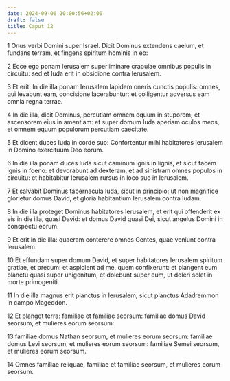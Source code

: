 ```yaml
---
date: 2024-09-06 20:00:56+02:00
draft: false
title: Caput 12
---
```





1 Onus verbi Domini super Israel. Dicit Dominus extendens caelum, et fundans terram, et fingens spiritum hominis in eo:

2 Ecce ego ponam Ierusalem superliminare crapulae omnibus populis in circuitu: sed et Iuda erit in obsidione contra Ierusalem.

3 Et erit: In die illa ponam Ierusalem lapidem oneris cunctis populis: omnes, qui levabunt eam, concisione lacerabuntur: et colligentur adversus eam omnia regna terrae.

4 In die illa, dicit Dominus, percutiam omnem equum in stuporem, et ascensorem eius in amentiam: et super domum Iuda aperiam oculos meos, et omnem equum populorum percutiam caecitate.

5 Et dicent duces Iuda in corde suo: Confortentur mihi habitatores Ierusalem in Domino exercituum Deo eorum.

6 In die illa ponam duces Iuda sicut caminum ignis in lignis, et sicut facem ignis in foeno: et devorabunt ad dexteram, et ad sinistram omnes populos in circuitu: et habitabitur Ierusalem rursus in loco suo in Ierusalem.

7 Et salvabit Dominus tabernacula Iuda, sicut in principio: ut non magnifice glorietur domus David, et gloria habitantium Ierusalem contra Iudam.

8 In die illa proteget Dominus habitatores Ierusalem, et erit qui offenderit ex eis in die illa, quasi David: et domus David quasi Dei, sicut angelus Domini in conspectu eorum.

9 Et erit in die illa: quaeram conterere omnes Gentes, quae veniunt contra Ierusalem.

10 Et effundam super domum David, et super habitatores Ierusalem spiritum gratiae, et precum: et aspicient ad me, quem confixerunt: et plangent eum planctu quasi super unigenitum, et dolebunt super eum, ut doleri solet in morte primogeniti.

11 In die illa magnus erit planctus in Ierusalem, sicut planctus Adadremmon in campo Mageddon.

12 Et planget terra: familiae et familiae seorsum: familiae domus David seorsum, et mulieres eorum seorsum:

13 familiae domus Nathan seorsum, et mulieres eorum seorsum: familiae domus Levi seorsum, et mulieres eorum seorsum: familiae Semei seorsum, et mulieres eorum seorsum.

14 Omnes familiae reliquae, familiae et familiae seorsum, et mulieres eorum seorsum.

